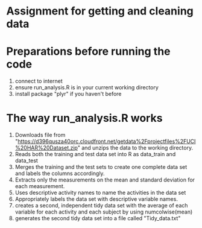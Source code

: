 Assignment for getting and cleaning data
===========
# Preparations before running the code

1. connect to internet
2. ensure run_analysis.R is in your current working directory
3. install package "plyr" if you haven't before

# The way run_analysis.R works

1. Downloads file from "https://d396qusza40orc.cloudfront.net/getdata%2Fprojectfiles%2FUCI%20HAR%20Dataset.zip" and unzips the data to the working directory. 
2. Reads both the training and test data set into R as data_train and data_test
3. Merges the training and the test sets to create one complete data set and labels the columns accordingly.
4. Extracts only the measurements on the mean and standard deviation for each measurement.
5. Uses descriptive activity names to name the activities in the data set
6. Appropriately labels the data set with descriptive variable names. 
7. creates a second, independent tidy data set with the average of each variable for each activity and each subject by using numcolwise(mean)
8. generates the second tidy data set into a file called "Tidy_data.txt"
